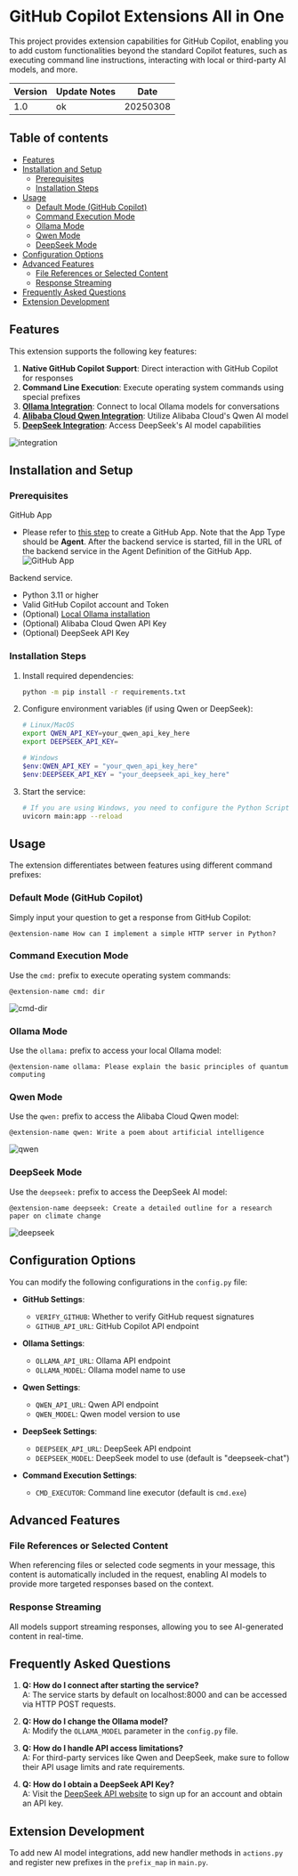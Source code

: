 # GitHub Copilot Extensions All in One

This project provides extension capabilities for GitHub Copilot, enabling you to add custom functionalities beyond the standard Copilot features, such as executing command line instructions, interacting with local or third-party AI models, and more.

|**Version**|**Update Notes**|**Date**|
|-|-|-|
|1.0 | ok |20250308|


## Table of contents
- [Features](#features)
- [Installation and Setup](#installation-and-setup)
  - [Prerequisites](#prerequisites)
  - [Installation Steps](#installation-steps)
- [Usage](#usage)
  - [Default Mode (GitHub Copilot)](#default-mode-github-copilot)
  - [Command Execution Mode](#command-execution-mode)
  - [Ollama Mode](#ollama-mode)
  - [Qwen Mode](#qwen-mode)
  - [DeepSeek Mode](#deepseek-mode)
- [Configuration Options](#configuration-options)
- [Advanced Features](#advanced-features)
  - [File References or Selected Content](#file-references-or-selected-content)
  - [Response Streaming](#response-streaming)
- [Frequently Asked Questions](#frequently-asked-questions)
- [Extension Development](#extension-development)


## Features

This extension supports the following key features:

1. **Native GitHub Copilot Support**: Direct interaction with GitHub Copilot for responses
2. **Command Line Execution**: Execute operating system commands using special prefixes
3. **[Ollama Integration](https://ollama.com/)**: Connect to local Ollama models for conversations
4. **[Alibaba Cloud Qwen Integration](https://help.aliyun.com/zh/model-studio/developer-reference/use-qwen-by-calling-api#d059267ec7867)**: Utilize Alibaba Cloud's Qwen AI model
5. **[DeepSeek Integration](https://api-docs.deepseek.com/)**: Access DeepSeek's AI model capabilities

![integration](images/integration.png)


## Installation and Setup

### Prerequisites

GitHub App
- Please refer to [this step](https://github.com/satomic/copilot-funny-extensions/tree/main/skillset-website-updater#create-github-app) to create a GitHub App. Note that the App Type should be **Agent**. After the backend service is started, fill in the URL of the backend service in the Agent Definition of the GitHub App.
  ![GitHub App](images/github-app.png) 



Backend service.
- Python 3.11 or higher
- Valid GitHub Copilot account and Token
- (Optional) [Local Ollama installation](https://ollama.com/)
- (Optional) Alibaba Cloud Qwen API Key
- (Optional) DeepSeek API Key

### Installation Steps

1. Install required dependencies:

    ```bash
    python -m pip install -r requirements.txt
    ```

2. Configure environment variables (if using Qwen or DeepSeek):
    
    ```bash
    # Linux/MacOS
    export QWEN_API_KEY=your_qwen_api_key_here
    export DEEPSEEK_API_KEY=
    ```

    ```powershell
    # Windows
    $env:QWEN_API_KEY = "your_qwen_api_key_here"
    $env:DEEPSEEK_API_KEY = "your_deepseek_api_key_here"
    ```

3. Start the service:

    ```bash
    # If you are using Windows, you need to configure the Python Scripts path to the path parameter of your system environment variable
    uvicorn main:app --reload
    ```

## Usage

The extension differentiates between features using different command prefixes:

### Default Mode (GitHub Copilot)

Simply input your question to get a response from GitHub Copilot:

```
@extension-name How can I implement a simple HTTP server in Python?
```

### Command Execution Mode

Use the `cmd:` prefix to execute operating system commands:

```
@extension-name cmd: dir
```
![cmd-dir](images/cmd-dir.png)

### Ollama Mode

Use the `ollama:` prefix to access your local Ollama model:

```
@extension-name ollama: Please explain the basic principles of quantum computing
```

### Qwen Mode

Use the `qwen:` prefix to access the Alibaba Cloud Qwen model:

```
@extension-name qwen: Write a poem about artificial intelligence
```
![qwen](images/qwen.png)




### DeepSeek Mode

Use the `deepseek:` prefix to access the DeepSeek AI model:

```
@extension-name deepseek: Create a detailed outline for a research paper on climate change
```
![deepseek](images/deepseek.png)


## Configuration Options

You can modify the following configurations in the `config.py` file:

- **GitHub Settings**:
  - `VERIFY_GITHUB`: Whether to verify GitHub request signatures
  - `GITHUB_API_URL`: GitHub Copilot API endpoint

- **Ollama Settings**:
  - `OLLAMA_API_URL`: Ollama API endpoint
  - `OLLAMA_MODEL`: Ollama model name to use

- **Qwen Settings**:
  - `QWEN_API_URL`: Qwen API endpoint
  - `QWEN_MODEL`: Qwen model version to use

- **DeepSeek Settings**:
  - `DEEPSEEK_API_URL`: DeepSeek API endpoint
  - `DEEPSEEK_MODEL`: DeepSeek model to use (default is "deepseek-chat")

- **Command Execution Settings**:
  - `CMD_EXECUTOR`: Command line executor (default is `cmd.exe`)

## Advanced Features

### File References or Selected Content

When referencing files or selected code segments in your message, this content is automatically included in the request, enabling AI models to provide more targeted responses based on the context.

### Response Streaming

All models support streaming responses, allowing you to see AI-generated content in real-time.

## Frequently Asked Questions

1. **Q: How do I connect after starting the service?**  
   A: The service starts by default on localhost:8000 and can be accessed via HTTP POST requests.

2. **Q: How do I change the Ollama model?**  
   A: Modify the `OLLAMA_MODEL` parameter in the `config.py` file.

3. **Q: How do I handle API access limitations?**  
   A: For third-party services like Qwen and DeepSeek, make sure to follow their API usage limits and rate requirements.

4. **Q: How do I obtain a DeepSeek API Key?**  
   A: Visit the [DeepSeek API website](https://platform.deepseek.com/) to sign up for an account and obtain an API key.

## Extension Development

To add new AI model integrations, add new handler methods in `actions.py` and register new prefixes in the `prefix_map` in `main.py`.

